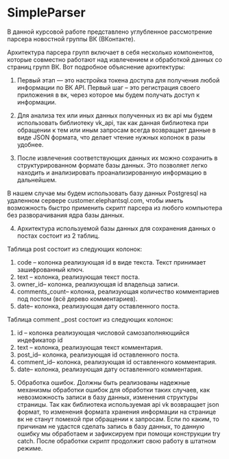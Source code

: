 # SimpleParser

В данной курсовой работе представлено углубленное рассмотрение парсера новостной группы ВК (ВКонтакте). 

Архитектура парсера групп включает в себя несколько компонентов, которые совместно работают над извлечением и обработкой данных со страниц групп ВК. Вот подробное объяснение архитектуры:

1. Первый этап — это настройка токена доступа для получения любой информации по ВК API.
Первый шаг – это регистрация своего приложения в вк, через которое мы будем получать доступ к информации.

2. Для анализа тех или иных данных полученных из вк api мы будем использовать библиотеку vk_api, так как данная библиотека при обращении к тем или иным запросам всегда возвращает данные в виде JSON формата, что делает чтение нужных колонок в разы удобнее.

3. После извлечения соответствующих данных их можно сохранить в структурированном формате базы данных. Это позволяет легко находить и анализировать проанализированную информацию в дальнейшем.

В нашем случае мы будем использовать базу данных Postgresql на удаленном сервере customer.elephantsql.com, чтобы иметь возможность быстро применить скрипт парсера из любого компьютера без разворачивания ядра базы данных.

4. Архитектура используемой базы данных для сохранения данных о постах состоит из 2 таблиц.

Таблица post состоит из следующих колонок:
1) code – колонка реализующая id в виде текста. Текст принимает зашифрованный ключ.
2) text – колонка, реализующая текст поста.
3) owner_id– колонка, реализующая id владельца записи.
4) comments_count– колонка, реализующая количество комментариев под постом (всё дерево комментариев).
5) date– колонка, реализующая дату оставленного поста.

Таблица comment _post состоит из следующих колонок:
1) id – колонка реализующая числовой самозаполняющийся индефикатор id 
2) text – колонка, реализующая текст комментария.
3) post_id– колонка, реализующая id оставленного поста.
4) comment_id– колонка, реализующая id оставленного комментария.
5) date– колонка, реализующая дату оставленного комментария.


5. Обработка ошибок. Должны быть реализованы надежные механизмы обработки ошибок для обработки таких случаев, как невозможность записи в базу данных, изменения структуры страницы. 
Так как библиотека используемая api vk возвращает json формат, то изменения формата хранения информации на странице вк не станут помехой при обращении к запросам.
Если по каким, то причинам не удастся сделать запись в базу данных, то данную ошибку мы обработаем и зафиксируем при помощи конструкции try catch. После обработки скрипт продолжит свою работу в штатном режиме.
